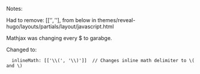 Notes:

Had to remove: [['$', '$'],  from below in themes/reveal-hugo/layouts/partials/layout/javascript.html 

Mathjax was changing every $ to garabge.

<script>
  MathJax = {
    tex: {
      inlineMath: [['$', '$'], ['\\(', '\\)']]
    },
    svg: {
      fontCache: 'global'
    }
  };
</script>

Changed to:

      inlineMath: [['\\(', '\\)']]  // Changes inline math delimiter to \( and \)
